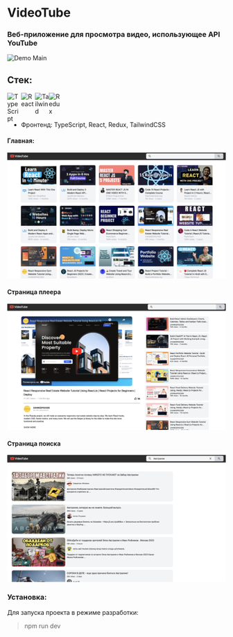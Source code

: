 # VideoTube

### Веб-приложение для просмотра видео, использующее API YouTube

![Demo Main](/readme-assets/y1.gif)

## Стек:

<img align="left" alt="TypeScript" width="32px" src="https://450517.selcdn.ru/webant-prod/uploads/public/617/c17/6a6/617c176a661d5171275840.png" />
<img align="left" alt="React" width="32px" src="https://w7.pngwing.com/pngs/661/898/png-transparent-react-javascript-library-web-development-vue-js-funding-icon-logo-symmetry-web-development.png" />
<img align="left" alt="Tailwind" width="32px" src="https://logojinni.com/image/logos/tailwindcss.svg" />
<img align="left" alt="Redux" width="32px" src="https://stickykart.com/wp-content/uploads/2020/11/redux.png"/>

<br/>
<br/>
<br/>

- Фронтенд: TypeScript, React, Redux, TailwindCSS

#### Главная:

![Demo main](/readme-assets/y1.png)

#### Страница плеера 

![Demo player](/readme-assets/y2.png)

#### Страница поиска 

![Demo search](/readme-assets/y3.png)

### Установка:

Для запуска проекта в режиме разработки:

> npm run dev
